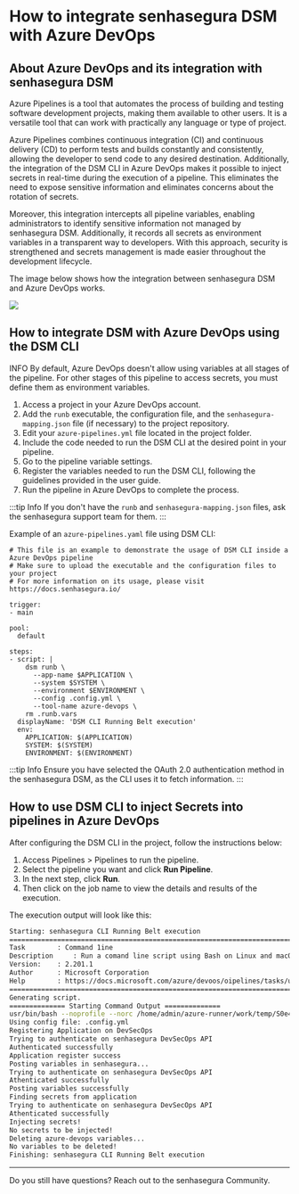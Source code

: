 # How to integrate senhasegura DSM with Azure DevOps

## About Azure DevOps and its integration with senhasegura DSM

Azure Pipelines is a tool that automates the process of building and testing software development projects, making them available to other users. It is a versatile tool that can work with practically any language or type of project.

Azure Pipelines combines continuous integration (CI) and continuous delivery (CD) to perform tests and builds constantly and consistently, allowing the developer to send code to any desired destination. Additionally, the integration of the DSM CLI in Azure DevOps makes it possible to inject secrets in real-time during the execution of a pipeline. This eliminates the need to expose sensitive information and eliminates concerns about the rotation of secrets.

Moreover, this integration intercepts all pipeline variables, enabling administrators to identify sensitive information not managed by senhasegura DSM. Additionally, it records all secrets as environment variables in a transparent way to developers. With this approach, security is strengthened and secrets management is made easier throughout the development lifecycle.

The image below shows how the integration between senhasegura DSM and Azure DevOps works.

![](https://lh7-us.googleusercontent.com/_-mrU5D4Z8rQXbL_oHG3nuxD4pXqJoMmUIQyBRihnGb7FKefY1wOsqRsPcjwDbVvPeWNOsjkaQ2XbL0y-2Yj3_BqLCxdOFMrYMPRp-mFkP5-cR-B4mJOFqDjUP28xavVAUpVhV0JZ8xtZ6zWZUaz7gI)

## How to integrate DSM with Azure DevOps using the DSM CLI

INFO
By default, Azure DevOps doesn't allow using variables at all stages of the pipeline. For other stages of this pipeline to access secrets, you must define them as environment variables.

1. Access a project in your Azure DevOps account.
2. Add the `runb` executable, the configuration file, and the `senhasegura-mapping.json` file (if necessary) to the project repository.
3. Edit your `azure-pipelines.yml` file located in the project folder.
4. Include the code needed to run the DSM CLI at the desired point in your pipeline.
5. Go to the pipeline variable settings.
6. Register the variables needed to run the DSM CLI, following the guidelines provided in the user guide.
7. Run the pipeline in Azure DevOps to complete the process.

:::tip Info
If you don't have the `runb` and `senhasegura-mapping.json` files, ask the senhasegura support team for them.
:::

Example of an `azure-pipelines.yaml` file using DSM CLI:

```
# This file is an example to demonstrate the usage of DSM CLI inside a Azure DevOps pipeline
# Make sure to upload the executable and the configuration files to your project
# For more information on its usage, please visit https://docs.senhasegura.io/

trigger:
- main

pool:
  default

steps:
- script: |
    dsm runb \
      --app-name $APPLICATION \
      --system $SYSTEM \
      --environment $ENVIRONMENT \
      --config .config.yml \
      --tool-name azure-devops \
    rm .runb.vars
  displayName: 'DSM CLI Running Belt execution'
  env:
    APPLICATION: $(APPLICATION)
    SYSTEM: $(SYSTEM)
    ENVIRONMENT: $(ENVIRONMENT)
```

:::tip Info
Ensure you have selected the OAuth 2.0 authentication method in the senhasegura DSM, as the CLI uses it to fetch information.
:::

## How to use DSM CLI to inject Secrets into pipelines in Azure DevOps

After configuring the DSM CLI in the project, follow the instructions below:

1. Access Pipelines > Pipelines to run the pipeline.
2. Select the pipeline you want and click **Run Pipeline**.
3. In the next step, click **Run**.
4. Then click on the job name to view the details and results of the execution.

The execution output will look like this:

```bash
Starting: senhasegura CLI Running Belt execution
========================================================================
Task		: Command 1ine
Description 	: Run a comand line script using Bash on Linux and macOS and cmd.exe on Windows
Version:	: 2.201.1
Author		: Microsoft Corporation
Help		: https://docs.microsoft.com/azure/devoos/oipelines/tasks/utility/comand-line
========================================================================
Generating script.
============== Starting Command Output ==============
usr/bin/bash --noprofile --norc /home/admin/azure-runner/work/temp/S0e477c1-6798-4F26-ba37-374b0c1bbOSS.sh
Using config file: .config.yml
Registering Application on DevSecOps
Trying to authenticate on senhasegura DevSecOps API
Authenticated successfully
Application register success
Posting variables in senhasegura...
Trying to authenticate on senhasegura DevSecOps API
Athenticated successfully
Posting variables successfully
Finding secrets from application
Trying to authenticate on senhasegura DevSecOps API
Athenticated successfully
Injecting secrets!
No secrets to be injected!
Deleting azure-devops variables...
No variables to be deleted!
Finishing: senhasegura CLI Running Belt execution

```

---

Do you still have questions? Reach out to the senhasegura Community.
